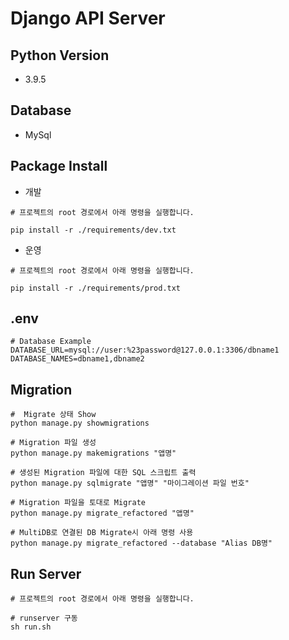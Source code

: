 # Django API Server

## Python Version
* 3.9.5

## Database
* MySql

## Package Install
* 개발
```shell
# 프로젝트의 root 경로에서 아래 명령을 실행합니다.

pip install -r ./requirements/dev.txt
```
* 운영
```shell
# 프로젝트의 root 경로에서 아래 명령을 실행합니다.

pip install -r ./requirements/prod.txt
```

## .env

```dotenv
# Database Example
DATABASE_URL=mysql://user:%23password@127.0.0.1:3306/dbname1
DATABASE_NAMES=dbname1,dbname2
```

## Migration
```shell
#  Migrate 상태 Show
python manage.py showmigrations

# Migration 파일 생성
python manage.py makemigrations "앱명"

# 생성된 Migration 파일에 대한 SQL 스크립트 출력
python manage.py sqlmigrate "앱명" "마이그레이션 파일 번호"

# Migration 파일을 토대로 Migrate
python manage.py migrate_refactored "앱명"

# MultiDB로 연결된 DB Migrate시 아래 명령 사용
python manage.py migrate_refactored --database "Alias DB명"
```

## Run Server
```shell
# 프로젝트의 root 경로에서 아래 명령을 실행합니다.

# runserver 구동
sh run.sh
```